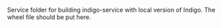 Service folder for building indigo-service with local version of Indigo.
The wheel file should be put here.
